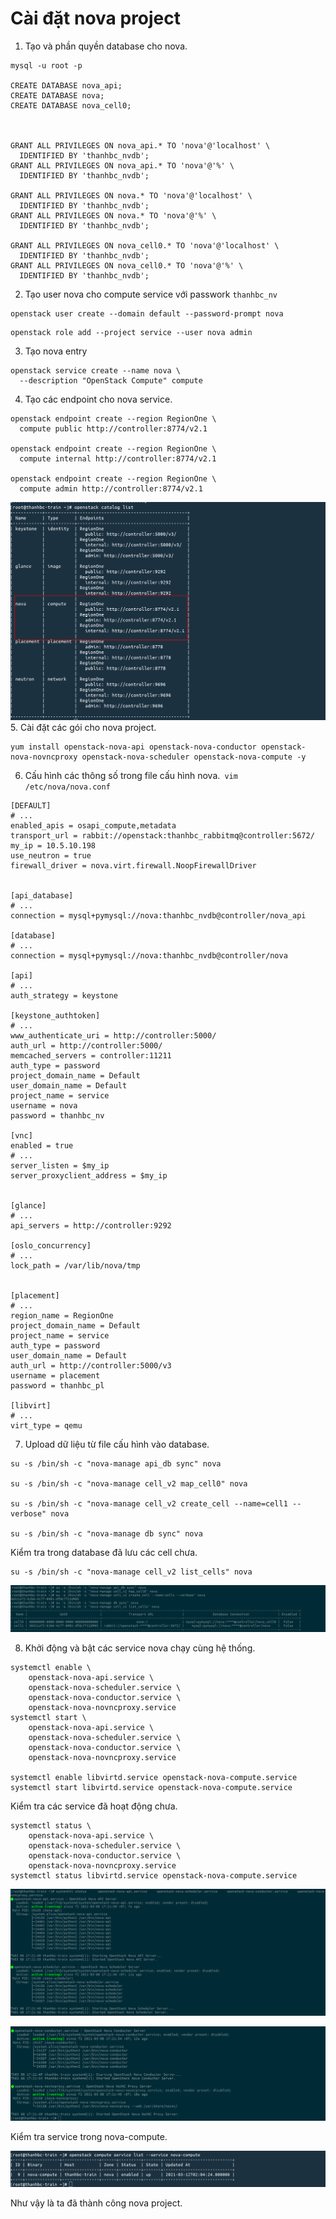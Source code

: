 # Cài đặt nova project 

1. Tạo và phần quyền database cho nova.
```
mysql -u root -p

CREATE DATABASE nova_api;
CREATE DATABASE nova;
CREATE DATABASE nova_cell0;



GRANT ALL PRIVILEGES ON nova_api.* TO 'nova'@'localhost' \
  IDENTIFIED BY 'thanhbc_nvdb';
GRANT ALL PRIVILEGES ON nova_api.* TO 'nova'@'%' \
  IDENTIFIED BY 'thanhbc_nvdb';

GRANT ALL PRIVILEGES ON nova.* TO 'nova'@'localhost' \
  IDENTIFIED BY 'thanhbc_nvdb';
GRANT ALL PRIVILEGES ON nova.* TO 'nova'@'%' \
  IDENTIFIED BY 'thanhbc_nvdb';

GRANT ALL PRIVILEGES ON nova_cell0.* TO 'nova'@'localhost' \
  IDENTIFIED BY 'thanhbc_nvdb';
GRANT ALL PRIVILEGES ON nova_cell0.* TO 'nova'@'%' \
  IDENTIFIED BY 'thanhbc_nvdb';
```


2. Tạo user nova cho compute service với passwork `thanhbc_nv`

```
openstack user create --domain default --password-prompt nova
```


```
openstack role add --project service --user nova admin
```
3. Tạo nova entry
```
openstack service create --name nova \
  --description "OpenStack Compute" compute
```
4. Tạo các endpoint cho nova service.

```
openstack endpoint create --region RegionOne \
  compute public http://controller:8774/v2.1

openstack endpoint create --region RegionOne \
  compute internal http://controller:8774/v2.1

openstack endpoint create --region RegionOne \
  compute admin http://controller:8774/v2.1

```
![](nv-img/nv-endpoint.png)
5. Cài đặt các gói cho nova project.
```
yum install openstack-nova-api openstack-nova-conductor openstack-nova-novncproxy openstack-nova-scheduler openstack-nova-compute -y
```

6. Cấu hình các thông số trong file cấu hình nova.` vim /etc/nova/nova.conf`

```
[DEFAULT]
# ...
enabled_apis = osapi_compute,metadata
transport_url = rabbit://openstack:thanhbc_rabbitmq@controller:5672/
my_ip = 10.5.10.198
use_neutron = true
firewall_driver = nova.virt.firewall.NoopFirewallDriver


[api_database]
# ...
connection = mysql+pymysql://nova:thanhbc_nvdb@controller/nova_api

[database]
# ...
connection = mysql+pymysql://nova:thanhbc_nvdb@controller/nova

[api]
# ...
auth_strategy = keystone

[keystone_authtoken]
# ...
www_authenticate_uri = http://controller:5000/
auth_url = http://controller:5000/
memcached_servers = controller:11211
auth_type = password
project_domain_name = Default
user_domain_name = Default
project_name = service
username = nova
password = thanhbc_nv

[vnc]
enabled = true
# ...
server_listen = $my_ip
server_proxyclient_address = $my_ip


[glance]
# ...
api_servers = http://controller:9292

[oslo_concurrency]
# ...
lock_path = /var/lib/nova/tmp


[placement]
# ...
region_name = RegionOne
project_domain_name = Default
project_name = service
auth_type = password
user_domain_name = Default
auth_url = http://controller:5000/v3
username = placement
password = thanhbc_pl

[libvirt]
# ...
virt_type = qemu

```

7. Upload dữ liệu từ file cấu hình vào database.


```
su -s /bin/sh -c "nova-manage api_db sync" nova

su -s /bin/sh -c "nova-manage cell_v2 map_cell0" nova

su -s /bin/sh -c "nova-manage cell_v2 create_cell --name=cell1 --verbose" nova

su -s /bin/sh -c "nova-manage db sync" nova
```

Kiểm tra trong database đã lưu các cell chưa.
```
su -s /bin/sh -c "nova-manage cell_v2 list_cells" nova
```

![](nv-img/cell-database.png)

8. Khởi động và bật các service nova chạy cùng hệ thống.

```
systemctl enable \
    openstack-nova-api.service \
    openstack-nova-scheduler.service \
    openstack-nova-conductor.service \
    openstack-nova-novncproxy.service
systemctl start \
    openstack-nova-api.service \
    openstack-nova-scheduler.service \
    openstack-nova-conductor.service \
    openstack-nova-novncproxy.service

systemctl enable libvirtd.service openstack-nova-compute.service
systemctl start libvirtd.service openstack-nova-compute.service
```

Kiểm tra các service đã hoạt động chưa.
```
systemctl status \
    openstack-nova-api.service \
    openstack-nova-scheduler.service \
    openstack-nova-conductor.service \
    openstack-nova-novncproxy.service
systemctl status libvirtd.service openstack-nova-compute.service
```

![](nv-img/nova-service-1.png)

![](nv-img/nova-service-2.png)


Kiểm tra service trong nova-compute.

![](nv-img/nv-service-compute.png)

Như vậy là ta đã thành công nova project.

